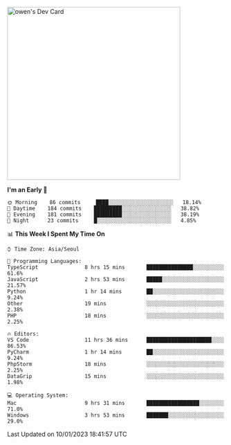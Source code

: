 <a href="https://app.daily.dev/owen_9066"><img src="https://api.daily.dev/devcards/51e5c69f10114f2abe0ae390c27b0828.png?r=hyb" width="400" alt="owen's Dev Card"/></a>

 
 <!--START_SECTION:waka-->
**I'm an Early 🐤** 

```text
🌞 Morning    86 commits     ████░░░░░░░░░░░░░░░░░░░░░   18.14% 
🌆 Daytime    184 commits    █████████░░░░░░░░░░░░░░░░   38.82% 
🌃 Evening    181 commits    █████████░░░░░░░░░░░░░░░░   38.19% 
🌙 Night      23 commits     █░░░░░░░░░░░░░░░░░░░░░░░░   4.85%

```


📊 **This Week I Spent My Time On** 

```text
⌚︎ Time Zone: Asia/Seoul

💬 Programming Languages: 
TypeScript               8 hrs 15 mins       ███████████████░░░░░░░░░░   61.6% 
JavaScript               2 hrs 53 mins       █████░░░░░░░░░░░░░░░░░░░░   21.57% 
Python                   1 hr 14 mins        ██░░░░░░░░░░░░░░░░░░░░░░░   9.24% 
Other                    19 mins             ░░░░░░░░░░░░░░░░░░░░░░░░░   2.38% 
PHP                      18 mins             ░░░░░░░░░░░░░░░░░░░░░░░░░   2.25%

🔥 Editors: 
VS Code                  11 hrs 36 mins      █████████████████████░░░░   86.53% 
PyCharm                  1 hr 14 mins        ██░░░░░░░░░░░░░░░░░░░░░░░   9.24% 
PhpStorm                 18 mins             ░░░░░░░░░░░░░░░░░░░░░░░░░   2.25% 
DataGrip                 15 mins             ░░░░░░░░░░░░░░░░░░░░░░░░░   1.98%

💻 Operating System: 
Mac                      9 hrs 31 mins       █████████████████░░░░░░░░   71.0% 
Windows                  3 hrs 53 mins       ███████░░░░░░░░░░░░░░░░░░   29.0%

```


 Last Updated on 10/01/2023 18:41:57 UTC
<!--END_SECTION:waka-->
